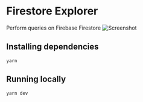 # Firestore Explorer

Perform queries on Firebase Firestore
![Screenshot](https://github.com/vjoao/firestore-explorer/blob/master/fe.png?raw=true "Screenshot")

## Installing dependencies

`yarn`

## Running locally

`yarn dev`
